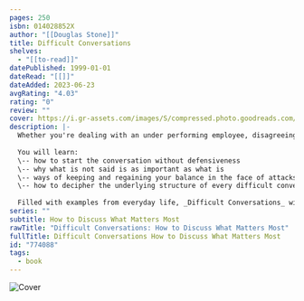 ```yaml
---
pages: 250
isbn: 014028852X
author: "[[Douglas Stone]]"
title: Difficult Conversations
shelves:
  - "[[to-read]]"
datePublished: 1999-01-01
dateRead: "[[]]"
dateAdded: 2023-06-23
avgRating: "4.03"
rating: "0"
review: ""
cover: https://i.gr-assets.com/images/S/compressed.photo.goodreads.com/books/1404454191l/774088.jpg
description: |-
  Whether you're dealing with an under performing employee, disagreeing with your spouse about money or child-rearing, negotiating with a difficult client, or simply saying "no," or "I'm sorry," or "I love you," we attempt or avoid difficult conversation every day. Based on fifteen years of research at the Harvard Negotiation Project, _Difficult Conversations_ walks you through a step-by-step proven approach to having your toughest conversations with less stress and more success.  
    
  You will learn:  
  \-- how to start the conversation without defensiveness  
  \-- why what is not said is as important as what is  
  \-- ways of keeping and regaining your balance in the face of attacks and accusations  
  \-- how to decipher the underlying structure of every difficult conversation  
    
  Filled with examples from everyday life, _Difficult Conversations_ will help you on your job, at home, or out of the world. It is a book you will turn to again and again for advice, practical skills, and reassurance.
series: ""
subtitle: How to Discuss What Matters Most
rawTitle: "Difficult Conversations: How to Discuss What Matters Most"
fullTitle: Difficult Conversations How to Discuss What Matters Most
id: "774088"
tags:
  - book
---
```

![Cover](https:&#x2F;&#x2F;i.gr-assets.com&#x2F;images&#x2F;S&#x2F;compressed.photo.goodreads.com&#x2F;books&#x2F;1404454191l&#x2F;774088.jpg)
